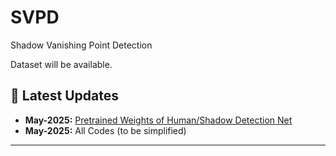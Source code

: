# SVPD
Shadow Vanishing Point Detection

Dataset will be available.

## 📢 Latest Updates

- **May-2025:** [Pretrained Weights of Human/Shadow Detection Net](https://drive.google.com/file/d/1xe_EdiI-7zL9b68q_YzUz2kwLYiN6teM/view?usp=sharing)
- **May-2025:** All Codes (to be simplified)

---
